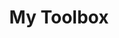 ---
title: "My Toolbox"
description: "My Toolbox is an iOS mobile app developed by Creastel SAS to facilitate your creation process. It is specifically designed to be used along with Instagram."
translationKey: mytoolbox
aliases:
    /mytoolbox/
    /en/mytoolbox/
---